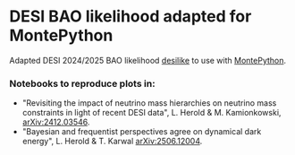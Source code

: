 # DESI BAO likelihood adapted for MontePython

Adapted DESI 2024/2025 BAO likelihood [desilike](https://github.com/cosmodesi/desilike) to use with [MontePython](https://github.com/brinckmann/montepython_public).

### Notebooks to reproduce plots in: 
- "Revisiting the impact of neutrino mass hierarchies on neutrino mass constraints in light of recent DESI data", L. Herold & M. Kamionkowski, [arXiv:2412.03546](https://arxiv.org/abs/2412.03546).
- "Bayesian and frequentist perspectives agree on dynamical dark energy", L. Herold & T. Karwal [arXiv:2506.12004](https://arxiv.org/abs/2506.12004).
